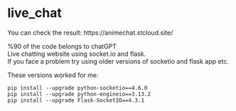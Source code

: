 # live_chat
<p>You can check the result: https://animechat.stcloud.site/</p>
<div>%90 of the code belongs to chatGPT</div>
<div> Live chatting website using socket.io and flask. </div>
<div> If you face a problem try using older versions of socketio and flask app etc.</div>
<p> These versions worked for me:</p>
<code>pip install --upgrade python-socketio==4.6.0
pip install --upgrade python-engineio==3.13.2
pip install --upgrade Flask-SocketIO==4.3.1</code>
